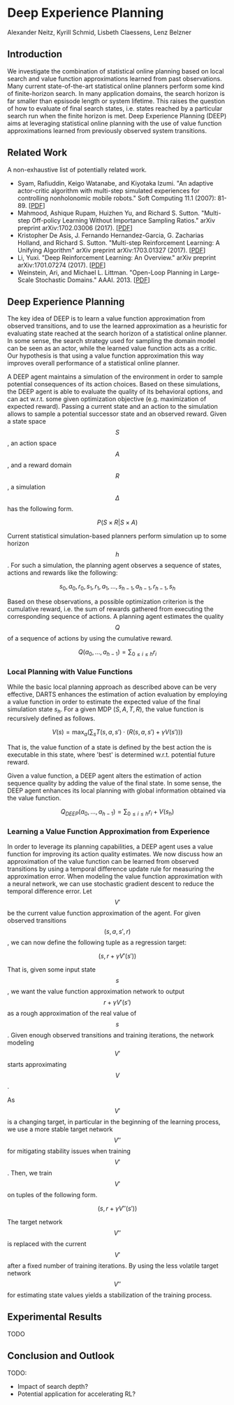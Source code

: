 # Deep Experience Planning

<script type="text/javascript" async
  src="https://cdn.mathjax.org/mathjax/latest/MathJax.js?config=TeX-MML-AM_CHTML">
</script>

Alexander Neitz, Kyrill Schmid, Lisbeth Claessens, Lenz Belzner

## Introduction

We investigate the combination of statistical online planning based on local search and value function approximations learned from past observations.
Many current state-of-the-art statistical online planners perform some kind of finite-horizon search.
In many application domains, the search horizon is far smaller than epsisode length or system lifetime.
This raises the question of how to evaluate of final search states, i.e. states reached by a particular search run when the finite horizon is met.
Deep Experience Planning (DEEP) aims at leveraging statistical online planning with the use of value function approximations learned from previously observed system transitions.

## Related Work

A non-exhaustive list of potentially related work.

- Syam, Rafiuddin, Keigo Watanabe, and Kiyotaka Izumi. "An adaptive actor-critic algorithm with multi-step simulated experiences for controlling nonholonomic mobile robots." Soft Computing 11.1 (2007): 81-89. [[PDF](http://repository.unhas.ac.id/bitstream/handle/123456789/2640/fulltext.pdf?sequence=1)]
- Mahmood, Ashique Rupam, Huizhen Yu, and Richard S. Sutton. "Multi-step Off-policy Learning Without Importance Sampling Ratios." arXiv preprint arXiv:1702.03006 (2017). [[PDF](https://arxiv.org/pdf/1702.03006.pdf)]
- Kristopher De Asis, J. Fernando Hernandez-Garcia, G. Zacharias Holland, and Richard S. Sutton. "Multi-step Reinforcement Learning: A Unifying Algorithm" arXiv preprint arXiv:1703.01327 (2017).
[[PDF](https://arxiv.org/pdf/1703.01327.pdf)]
- Li, Yuxi. "Deep Reinforcement Learning: An Overview." arXiv preprint arXiv:1701.07274 (2017). [[PDF](https://arxiv.org/pdf/1701.07274.pdf)]
- Weinstein, Ari, and Michael L. Littman. "Open-Loop Planning in Large-Scale Stochastic Domains." AAAI. 2013. [[PDF](http://ai2-s2-pdfs.s3.amazonaws.com/14d2/f4b8bb7c2ecb14c0072d9e25ba4c9ee59b68.pdf)]

## Deep Experience Planning

The key idea of DEEP is to learn a value function approximation from observed transitions, and to use the learned approximation as a heuristic for evaluating state reached at the search horizon of a statistical online planner.
In some sense, the search strategy used for sampling the domain model can be seen as an actor, while the learned value function acts as a critic.
Our hypothesis is that using a value function approximation this way improves overall performance of a statistical online planner.

A DEEP agent maintains a simulation of the environment in order to sample potential consequences of its action choices. Based on these simulations, the DEEP agent is able to evaluate the quality of its behavioral options, and can act w.r.t. some given optimization objective (e.g. maximization of expected reward). Passing a current state and an action to the simulation allows to sample a potential successor state and an observed reward. Given a state space $$S$$, an action space $$A$$, and a reward domain $$R$$, a simulation $$\Delta$$ has the following form.

$$ P( S \times R | S \times A ) $$

Current statistical simulation-based planners perform simulation up to some horizon $$h$$. For such a simulation, the planning agent observes a sequence of states, actions and rewards like the following:

$$ s_0, a_0, r_0, s_1, r_1, a_1, ..., s_{h-1}, a_{h-1}, r_{h-1}, s_h $$

Based on these observations, a possible optimization criterion is the cumulative reward, i.e. the sum of rewards gathered from executing the corresponding sequence of actions. A planning agent estimates the quality $$Q$$ of a sequence of actions by using the cumulative reward.

$$ Q(a_0, ..., a_{h-1}) = \sum_{0 \leq i \leq h} r_i $$

### Local Planning with Value Functions

While the basic local planning approach as described above can be very effective, DARTS enhances the estimation of action evaluation by employing a value function in order to estimate the expected value of the final simulation state $s_h$. For a given MDP $(S, A, T, R)$, the value function is recursively defined as follows.

$$ V(s) = \max_a \left( \sum_s T(s, a, s') \cdot \left( R(s, a, s') + \gamma V(s') \right) \right) $$

That is, the value function of a state is defined by the best action the is executable in this state, where 'best' is determined w.r.t. potential future reward.

Given a value function, a DEEP agent alters the estimation of action sequence quality by adding the value of the final state. In some sense, the DEEP agent enhances its local planning with global information obtained via the value function.

$$ Q_{DEEP}(a_0, ..., a_{h-1}) = \sum_{0 \leq i \leq h} r_i + V(s_h) $$

### Learning a Value Function Approximation from Experience

In order to leverage its planning capabilities, a DEEP agent uses a value function for improving its action quality estimates. We now discuss how an approximation of the value function can be learned from observed transitions by using a temporal difference update rule for measuring the approximation error. When modeling the value function approximation with a neural network, we can use stochastic gradient descent to reduce the temporal difference error. Let $$V'$$ be the current value function approximation of the agent. For given observed transitions $$(s, a, s', r)$$, we can now define the following tuple as a regression target:

$$(s, r + \gamma V'(s'))$$

That is, given some input state $$s$$, we want the value function approximation network to output $$r + \gamma V'(s')$$ as a rough approximation of the real value of $$s$$. Given enough observed transitions and training iterations, the network modeling $$V'$$ starts approximating $$V$$.

As $$V'$$ is a changing target, in particular in the beginning of the learning process, we use a more stable target network $$V''$$ for mitigating stability issues when training $$V'$$. Then, we train $$V'$$ on tuples of the following form.

$$ (s, r + \gamma V''(s')) $$

The target network $$V''$$ is replaced with the current $$V'$$ after a fixed number of training iterations. By using the less volatile target network $$V''$$ for estimating state values yields a stabilization of the training process.

## Experimental Results

TODO

## Conclusion and Outlook

TODO:
- Impact of search depth?
- Potential application for accelerating RL?